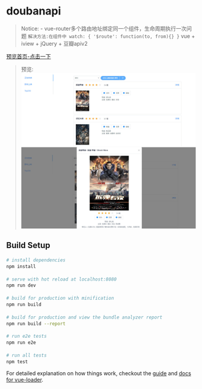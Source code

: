 # doubanapi

> Notice:
    - vue-router多个路由地址绑定同一个组件，生命周期执行一次问题
        ```
          解决方法:在组件中
         watch: {
            '$route': function(to, from){}
         }
         ```
> vue + iview + jQuery + 豆瓣apiv2

[预览首页-点击一下](https://bluehezi.github.io/page-doubanapi-movie)
> 预览:
![1](./pic1.jpg)
![2](./pic2.jpg)
## Build Setup

``` bash
# install dependencies
npm install

# serve with hot reload at localhost:8080
npm run dev

# build for production with minification
npm run build

# build for production and view the bundle analyzer report
npm run build --report

# run e2e tests
npm run e2e

# run all tests
npm test
```

For detailed explanation on how things work, checkout the [guide](http://vuejs-templates.github.io/webpack/) and [docs for vue-loader](http://vuejs.github.io/vue-loader).
